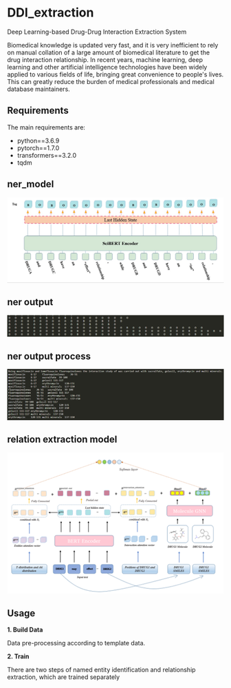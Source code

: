 # DDI_extraction
Deep Learning-based Drug-Drug Interaction Extraction System

Biomedical knowledge is updated very fast, and it is very inefficient to rely on manual collation of a large amount of biomedical literature to get the drug interaction relationship.
In recent years, machine learning, deep learning and other artificial intelligence technologies have been widely applied to various fields of life, bringing great convenience to people's lives. This can greatly reduce the burden of medical professionals and medical database maintainers.

## Requirements

The main requirements are:

  - python==3.6.9
  - pytorch==1.7.0
  - transformers==3.2.0
  - tqdm

## ner_model
 ![image](image/ner_model.jpg)
 
## ner output
 ![image](image/ner_output.png)

## ner output process
 ![image](image/process_nerout.png)
 
## relation extraction model
 ![image](re_model.png)
 
## Usage

**1. Build Data**

Data pre-processing according to template data.

**2. Train**

There are two steps of named entity identification and relationship extraction, which are trained separately
